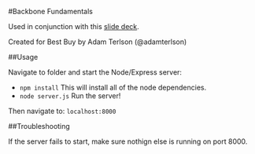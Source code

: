 #Backbone Fundamentals

Used in conjunction with this [slide deck](http://rvl.io/adamterlson/backbone-fundamentals).

Created for Best Buy by Adam Terlson (@adamterlson)

##Usage

Navigate to folder and start the Node/Express server:

- `npm install`  This will install all of the node dependencies.
- `node server.js`  Run the server!

Then navigate to: `localhost:8000`

##Troubleshooting

If the server fails to start, make sure nothign else is running on port 8000.
